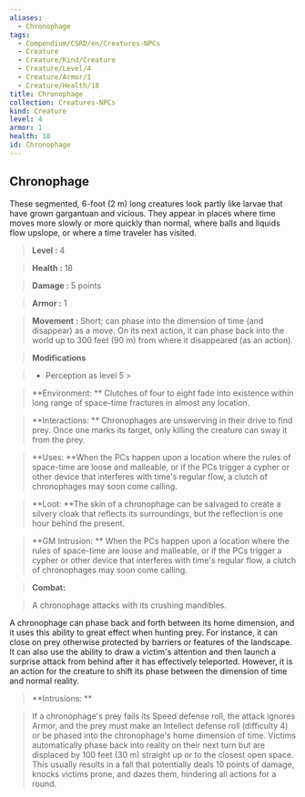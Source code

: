 ```yaml
---
aliases:
  - Chronophage
tags:
  - Compendium/CSRD/en/Creatures-NPCs
  - Creature
  - Creature/Kind/Creature
  - Creature/Level/4
  - Creature/Armor/1
  - Creature/Health/18
title: Chronophage
collection: Creatures-NPCs
kind: Creature
level: 4
armor: 1
health: 18
id: Chronophage
---
```

## Chronophage    
These segmented, 6-foot (2 m) long creatures look partly like larvae that have grown gargantuan and vicious. They appear in places where time moves more slowly or more quickly than normal, where balls and liquids flow upslope, or where a time traveler has visited.    
  
    
> **Level :** 4    
> **Health :** 18    
> **Damage :** 5 points    
> **Armor :** 1    
> **Movement :** Short; can phase into the dimension of time (and disappear) as a move. On its next action, it can phase back into the world up to 300 feet (90 m) from where it disappeared (as an action).    
> **Modifications**    
>- Perception as level 5 >  
>    
> **Environment: ** Clutches of four to eight fade into existence within long range of space-time fractures in almost any location.    
> **Interactions: ** Chronophages are unswerving in their drive to find prey. Once one marks its target, only killing the creature can sway it from the prey.    
> **Uses: **When the PCs happen upon a location where the rules of space-time are loose and malleable, or if the PCs trigger a cypher or other device that interferes with time's regular flow, a clutch of chronophages may soon come calling.    
> **Loot: **The skin of a chronophage can be salvaged to create a silvery cloak that reflects its surroundings, but the reflection is one hour behind the present.    
> **GM Intrusion: ** When the PCs happen upon a location where the rules of space-time are loose and malleable, or if the PCs trigger a cypher or other device that interferes with time's regular flow, a clutch of chronophages may soon come calling.    
  
> **Combat:**   
> A chronophage attacks with its crushing mandibles.  
A chronophage can phase back and forth between its home dimension, and it uses this ability to great effect when hunting prey. For instance, it can close on prey otherwise protected by barriers or features of the landscape. It can also use the ability to draw a victim's attention and then launch a surprise attack from behind after it has effectively teleported. However, it is an action for the creature to shift its phase between the dimension of time and normal reality.    
    
  
> **Intrusions: **   
> If a chronophage's prey fails its Speed defense roll, the attack ignores Armor, and the prey must make an Intellect defense roll (difficulty 4) or be phased into the chronophage's home dimension of time. Victims automatically phase back into reality on their next turn but are displaced by 100 feet (30 m) straight up or to the closest open space. This usually results in a fall that potentially deals 10 points of damage, knocks victims prone, and dazes them, hindering all actions for a round.    

